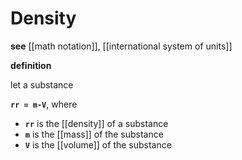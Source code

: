 # Density

**see** [[math notation]], [[international system of units]]

**definition**

let a substance

**`rr = m-V`**, where

- **`rr`** is the [[density]] of a substance
- **`m`** is the [[mass]] of the substance
- **`V`** is the [[volume]] of the substance

